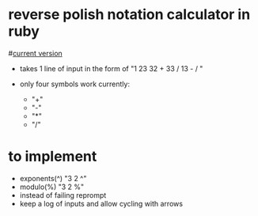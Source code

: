# reverse polish notation calculator in ruby

#[current version](https://repl.it/D3eA/28)

* takes 1 line of input in the form of "1 23  32 + 33 / 13 - / "

* only four symbols work currently: 
    * "+"
    * "-"
    * "*"
    * "/"
    
# to implement
* exponents(^) "3 2 ^"
* modulo(%) "3 2 %"
* instead of failing reprompt
* keep a log of inputs and allow cycling with arrows
